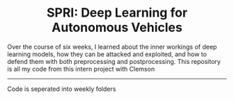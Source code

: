 <h1 align="center">SPRI: Deep Learning for Autonomous Vehicles</h1>
<p align="left">
Over the course of six weeks, I learned about the inner workings of deep learning models, how they can be attacked and exploited, and how to defend them with both preprocessing and postprocessing. This repository is all my code from this intern project with Clemson 
<hr>
Code is seperated into weekly folders
</p>
